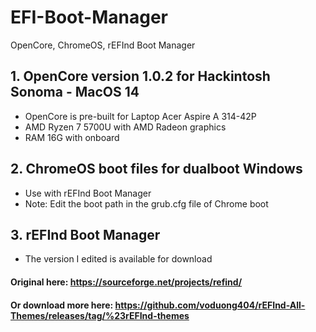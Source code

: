 # EFI-Boot-Manager
OpenCore, ChromeOS, rEFInd Boot Manager
## 1. OpenCore version 1.0.2 for Hackintosh Sonoma - MacOS 14
- OpenCore is pre-built for Laptop Acer Aspire A 314-42P
- AMD Ryzen 7 5700U with AMD Radeon graphics
- RAM 16G with onboard
## 2. ChromeOS boot files for dualboot Windows
- Use with rEFInd Boot Manager
- Note: Edit the boot path in the grub.cfg file of Chrome boot
## 3. rEFInd Boot Manager 
- The version I edited is available for download 
#### Original here: https://sourceforge.net/projects/refind/ 
#### Or download more here: https://github.com/voduong404/rEFInd-All-Themes/releases/tag/%23rEFInd-themes
